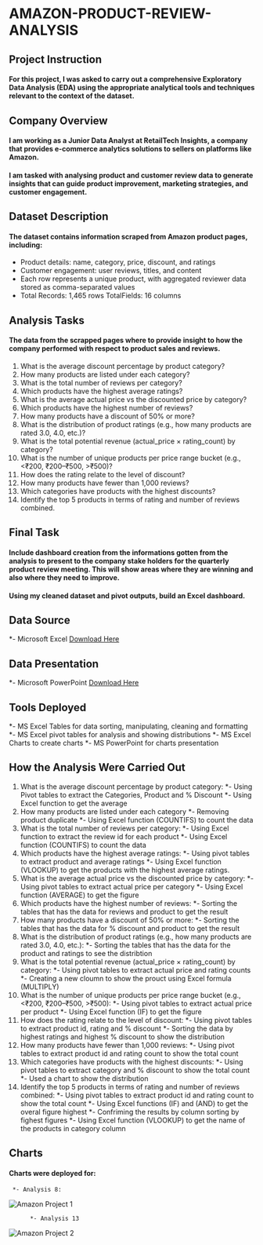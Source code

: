 # AMAZON-PRODUCT-REVIEW-ANALYSIS

## Project Instruction

#### For this project, I was asked to carry out a comprehensive Exploratory Data Analysis (EDA) using the appropriate analytical tools and techniques relevant to the context of the dataset.

## Company Overview
#### I am working as a Junior Data Analyst at RetailTech Insights, a company that provides e-commerce analytics solutions to sellers on platforms like Amazon.
#### I am tasked with analysing product and customer review data to generate insights that can guide product improvement, marketing strategies, and customer engagement.

## Dataset Description
#### The dataset contains information scraped from Amazon product pages, including:
   - Product details: name, category, price, discount, and ratings
   - Customer engagement: user reviews, titles, and content
   - Each row represents a unique product, with aggregated reviewer data stored as comma-separated values
   - Total Records: 1,465 rows TotalFields: 16 columns

## Analysis Tasks
#### The data from the scrapped pages where to provide insight to how the company performed with respect to product sales and reviews.

   1. What is the average discount percentage by product category?
   2. How many products are listed under each category?
   3. What is the total number of reviews per category?
   4. Which products have the highest average ratings?
   5. What is the average actual price vs the discounted price by category?
   6. Which products have the highest number of reviews?
   7. How many products have a discount of 50% or more?
   8. What is the distribution of product ratings (e.g., how many products are rated 3.0, 4.0, etc.)?
   9. What is the total potential revenue (actual_price × rating_count) by category?
   10. What is the number of unique products per price range bucket (e.g., <₹200, ₹200–₹500, >₹500)?
   11. How does the rating relate to the level of discount?
   12. How many products have fewer than 1,000 reviews?
   13. Which categories have products with the highest discounts?
   14. Identify the top 5 products in terms of rating and number of reviews combined.

## Final Task

#### Include dashboard creation from the informations gotten from the analysis to present to the company stake holders for the quarterly product review meeting. This will show areas where they are winning and also where they need to improve.

#### Using my cleaned dataset and pivot outputs, build an Excel dashboard.

## Data Source
   *- Microsoft Excel [Download Here](https://microsoft-excel.en.download.it/download)

## Data Presentation
   *- Microsoft PowerPoint [Download Here](https://microsoft-powerpoint.en.download.it/download)

## Tools Deployed
   *- MS Excel Tables for data sorting, manipulating, cleaning and formatting
   *- MS Excel pivot tables for analysis and showing distributions
   *- MS Excel Charts to create charts
   *- MS PowerPoint for charts presentation

## How the Analysis Were Carried Out
   1. What is the average discount percentage by product category:
      *- Using Pivot tables to extract the Categories, Product and % Discount
      *- Using Excel function to get the average 
   2. How many products are listed under each category
      *- Removing product duplicate
      *- Using Excel function (COUNTIFS) to count the data  
   3. What is the total number of reviews per category:
      *- Using Excel function to extract the review id for each product
      *- Using Excel function (COUNTIFS) to count the data 
   4. Which products have the highest average ratings:
      *- Using pivot tables to extract product and average ratings
      *- Using Excel function (VLOOKUP) to get the products with the highest average ratings. 
   5. What is the average actual price vs the discounted price by category:
      *- Using pivot tables to extract actual price per category
      *- Using Excel function (AVERAGE) to get the figure
   6. Which products have the highest number of reviews:
      *- Sorting the tables that has the data for reviews and product to get the result
   7. How many products have a discount of 50% or more:
      *- Sorting the tables that has the data for % discount and product to get the result
   8. What is the distribution of product ratings (e.g., how many products are rated 3.0, 4.0, etc.):
      *- Sorting the tables that has the data for the product and ratings to see the distribtion
   9. What is the total potential revenue (actual_price × rating_count) by category:
      *- Using pivot tables to extract actual price and rating counts
      *- Creating a new cloumn to show the prouct using Excel formula (MULTIPLY)
   10. What is the number of unique products per price range bucket (e.g., <₹200, ₹200–₹500, >₹500):
      *- Using pivot tables to extract actual price per product
      *- Using Excel function (IF) to get the figure
   11. How does the rating relate to the level of discount:
      *- Using pivot tables to extract product id, rating and % discount
      *- Sorting the data by highest ratings and highest % discount to show the distribution
   12. How many products have fewer than 1,000 reviews:
      *- Using pivot tables to extract product id and rating count to show the total count
   13. Which categories have products with the highest discounts:
      *- Using pivot tables to extract category and % discount to show the total count
      *- Used a chart to show the distribution
   14. Identify the top 5 products in terms of rating and number of reviews combined:
      *- Using pivot tables to extract product id and rating count to show the total count
      *- Using Excel functions (IF) and (AND) to get the overal figure highest
      *- Confriming the results by column sorting by fighest figures 
      *- Using Excel function (VLOOKUP) to get the name of the products in category column
       
## Charts
#### Charts were deployed for:
     *- Analysis 8:
![Amazon Project 1](https://github.com/user-attachments/assets/3a76f038-00ee-48b4-9f03-b6b25f55a51d)

          *- Analysis 13
![Amazon Project 2](https://github.com/user-attachments/assets/5182fccf-d7a5-411d-8c70-242c7bfe7ad2)
